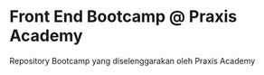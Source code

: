 # Front End Bootcamp @ Praxis Academy

Repository Bootcamp yang diselenggarakan oleh Praxis Academy

